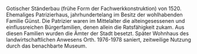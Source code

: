 Gotischer Ständerbau (frühe Form der Fachwerkkonstruktion) von 1520.
Ehemaliges Patrizierhaus, jahrhundertelang im Besitz der wohlhabenden Familie Günst.
Die Patrizier waren im Mittelalter die alteingesessenen und einflussreichen Bürgerfamilien, denen allein die Ratsfähigkeit zukam. Aus diesen Familien wurden die Ämter der Stadt besetzt.
Später Wohnhaus des landwirtschaftlichen Anwesens Orth.
1976-1978 saniert, zeitweilige Nutzung durch das benachbarte Museum.
